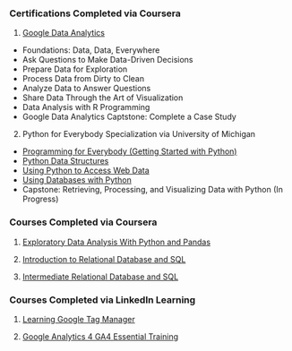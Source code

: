 ### Certifications Completed via Coursera
1. [Google Data Analytics](https://github.com/JamesWheeler4/James_Portfolio/blob/main/Certificates/Google%20Data%20Analytics.pdf)
* Foundations: Data, Data, Everywhere
* Ask Questions to Make Data-Driven Decisions
* Prepare Data for Exploration
* Process Data from Dirty to Clean
* Analyze Data to Answer Questions
* Share Data Through the Art of Visualization
* Data Analysis with R Programming
* Google Data Analytics Captstone: Complete a Case Study

2. Python for Everybody Specialization via University of Michigan
* [Programming for Everybody (Getting Started with Python)]([https://coursera.org/share/69ad88d8c472cff0430d9da8401a2cf7](https://github.com/JamesWheeler4/James_Portfolio/blob/main/Certificates/Programming%20for%20Everybody.pdf))
* [Python Data Structures]([https://coursera.org/share/9107466a97373be0895126fc96c63ed4](https://github.com/JamesWheeler4/James_Portfolio/blob/main/Certificates/Python%20Data%20Structures.pdf))
* [Using Python to Access Web Data]([https://coursera.org/share/e9e2b286bfd8906ef01e23955fba0d88](https://github.com/JamesWheeler4/James_Portfolio/blob/main/Certificates/Using%20Python%20to%20Access%20Web%20Data.pdf))
* [Using Databases with Python]([https://coursera.org/share/2dd9c1e69ae2e7bab350dfafcef3f6d6](https://github.com/JamesWheeler4/James_Portfolio/blob/main/Certificates/Using%20Databases%20with%20Python.pdf))
* Capstone: Retrieving, Processing, and Visualizing Data with Python (In Progress)

### Courses Completed via Coursera

1. [Exploratory Data Analysis With Python and Pandas](https://github.com/JamesWheeler4/James_Portfolio/blob/main/Certificates/Exploratory%20Data%20Analysis%20with%20Python%20and%20Pandas.pdf)

2. [Introduction to Relational Database and SQL](https://github.com/JamesWheeler4/James_Portfolio/blob/main/Certificates/Introduction%20to%20Relational%20Database%20and%20SQL.pdf)

3. [Intermediate Relational Database and SQL](https://github.com/JamesWheeler4/James_Portfolio/blob/main/Certificates/Intermediate%20Relational%20Database%20and%20SQL.pdf)

### Courses Completed via LinkedIn Learning

1. [Learning Google Tag Manager](https://github.com/JamesWheeler4/James_Portfolio/blob/main/Certificates/Learning%20Google%20Tag%20Manager.pdf)

2. [Google Analytics 4 GA4 Essential Training](https://github.com/JamesWheeler4/James_Portfolio/blob/main/Certificates/Google%20Analytics%204%20GA4%20Essential%20Training.pdf)
